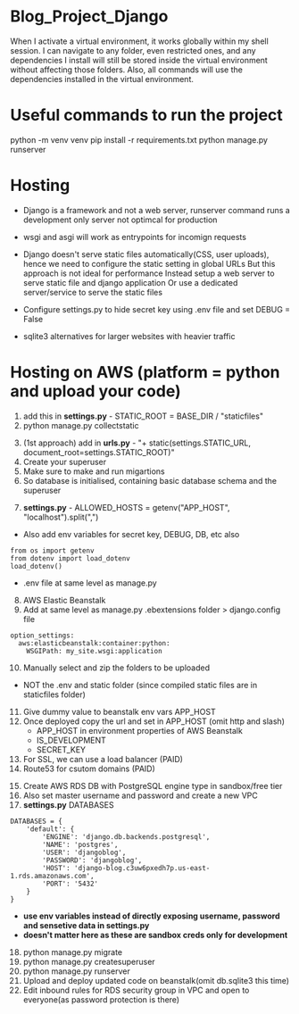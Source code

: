 # Blog_Project_Django

When I activate a virtual environment, it works globally within my shell session. I can navigate to any folder, even restricted ones, and any dependencies I install will still be stored inside the virtual environment without affecting those folders. Also, all commands will use the dependencies installed in the virtual environment.

# Useful commands to run the project
python -m venv venv
pip install -r requirements.txt
python manage.py runserver

# Hosting

- Django is a framework and not a web server, runserver command runs a development only server not optimcal for production

- wsgi and asgi will work as entrypoints for incomign requests

- Django doesn't serve static files automatically(CSS, user uploads), hence we need to configure the static setting in global URLs
But this approach is not ideal for performance
Instead setup a web server to serve static file and django application
Or use a dedicated server/service to serve the static files

- Configure settings.py to hide secret key using .env file and set DEBUG = False

- sqlite3 alternatives for larger websites with heavier traffic


# Hosting on AWS (platform = python and upload your code)

1. add this in **settings.py** - STATIC_ROOT = BASE_DIR / "staticfiles"
2. python manage.py collectstatic
<!-- Make sure these collected django files also get served as django does not by default -->
3. (1st approach) add in **urls.py** - "+ static(settings.STATIC_URL, document_root=settings.STATIC_ROOT)"
4. Create your superuser
5. Make sure to make and run migartions
6. So database is initialised, containing basic database schema and the superuser
<!-- add the domain or IP your website will be served on for APP_HOST or use environment variables  -->
7. **settings.py** - ALLOWED_HOSTS = getenv("APP_HOST", "localhost").split(",")
 - Also add env variables for secret key, DEBUG, DB, etc also
```
from os import getenv
from dotenv import load_dotenv
load_dotenv()
```
- .env file at same level as manage.py
8. AWS Elastic Beanstalk
9. Add at same level as manage.py .ebextensions folder > django.config file
```
option_settings:
  aws:elasticbeanstalk:container:python:
    WSGIPath: my_site.wsgi:application
```
10. Manually select and zip the folders to be uploaded
 - NOT the .env and static folder (since compiled static files are in staticfiles folder)
11. Give dummy value to beanstalk env vars APP_HOST
12. Once deployed copy the url and set in APP_HOST (omit http and slash)
    - APP_HOST in environment properties of AWS Beanstalk
    - IS_DEVELOPMENT
    - SECRET_KEY
13. For SSL, we can use a load balancer (PAID)
14. Route53 for csutom domains (PAID)
<!-- Using a different database : PostgreSQl-->
15. Create AWS RDS DB with PostgreSQL engine type in sandbox/free tier
16. Also set master username and password and create a new VPC
17. **settings.py** DATABASES
```
DATABASES = {
    'default': {
        'ENGINE': 'django.db.backends.postgresql',
        'NAME': 'postgres',
        'USER': 'djangoblog',
        'PASSWORD': 'djangoblog',
        'HOST': 'django-blog.c3uw6pxedh7p.us-east-1.rds.amazonaws.com',
        'PORT': '5432'
    }
}
```
 - **use env variables instead of directly exposing username, password and sensetive data in settings.py**
 - **doesn't matter here as these are sandbox creds only for development**

<!-- Below command will connect to DB and create necessary tables-->
18. python manage.py migrate
19. python manage.py createsuperuser
20. python manage.py runserver
21. Upload and deploy updated code on beanstalk(omit db.sqlite3 this time)
22. Edit inbound rules for RDS security group in VPC and open to everyone(as password protection is there)

<!-- Serving static files separately -->